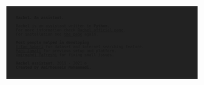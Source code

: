 <div style="font-size: 10px; background: #222; font-family: 'Roboto Mono', monospace; padding: 5%;">
    <b>Rachel. An assistant.</b>
    <br><br>
    Rachel is an assistant written in <b>Python</b>.
    <br>
    For more information check <a href="https://rachel.neotrinost.ir">Rachel official page</a>.
    <br>
    For installation see <a href="https://rachel.neotrinost.ir">the page</a> again.
    <br><br>
    <b>Most people helped in developing</b>
    <br>
    <a href="https://github.com/erfansaberi">Erfan Saberi</a> for dataset and internet searching feature.
    <br>
    <a href="https://github.com/manijamali2003">Mani Jamali</a> for previous setup and platform.
    <br>
    <a href="https://github.com/mr-tafreshi">Amirmahdi Tafreshi</a> for fixing small issues.
    <br><br>
    <b>Rachel assistant</b>. 2019 - 2021 &copy;
    <br>
    <b>Created by Amirhossein Mohammadi.</b>
</div>